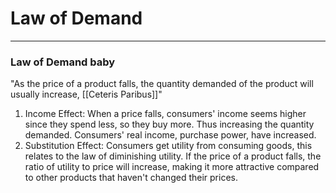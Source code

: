 # Law of Demand
---
### Law of Demand baby

"As the price of a product falls, the quantity demanded of the product will usually increase, [[Ceteris Paribus]]"

1.  Income Effect: When a price falls, consumers' income seems higher since they spend less, so they buy more. Thus increasing the quantity demanded. Consumers' real income, purchase power, have increased.
2.  Substitution Effect: Consumers get utility from consuming goods, this relates to the law of diminishing utility. If the price of a product falls, the ratio of utility to price will increase, making it more attractive compared to other products that haven't changed their prices.